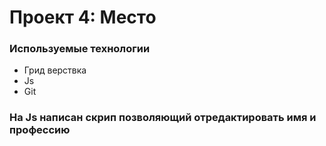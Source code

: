 # Проект 4: Место

### Используемые технологии

* Грид верствка
* Js
*	Git


### На Js написан скрип позволяющий отредактировать имя и профессию